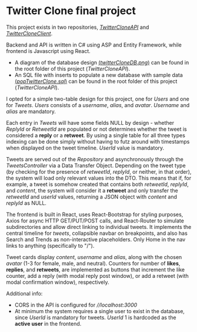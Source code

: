 # Twitter Clone final project

This project exists in two repositories, [*TwitterCloneAPI*](http://git.ntv.is/sYmir/TwitterCloneAPI) and [*TwitterCloneClient*](http://git.ntv.is/sYmir/TwitterCloneClient). 

Backend and API is written in C# using ASP and Entity Framework, while frontend is Javascript using React.

* A diagram of the database design [(*twitterCloneDB.png*)](http://git.ntv.is/sYmir/TwitterCloneAPI/blob/master/twitterCloneDB.png) can be found in the root folder of this project (*TwitterCloneAPI*).
* An SQL file with inserts to populate a new database with sample data [(*popTwitterClone.sql*)](http://git.ntv.is/sYmir/TwitterCloneAPI/blob/master/popTwitterClone.sql) can be found in the root folder of this project (*TwitterCloneAPI*).

I opted for a simple two-table design for this project, one for *Users* and one for *Tweets*. *Users* consists of a *username*, *alias*, and *avatar*. *Username* and *alias* are mandatory.

Each entry in *Tweets* will have some fields NULL by design - whether *ReplyId* or *RetweetId* are populated or not determines whether the tweet is considered a **reply** or a **retweet**. By using a single table for all three types indexing can be done simply without having to futz around with timestamps when displayed on the tweet timeline. *UserId* value is mandatory.

Tweets are served out of the *Repository* and asynchronously through the *TweetsController* via a Data Transfer Object. Depending on the tweet type (by checking for the presence of *retweetId*, *replyId*, or neither, in that order), the system will load only 
relevant values into the DTO. This means that if, for example, a tweet is somehow created that contains both *retweetId*, *replyId*, and *content*, the system will consider it a **retweet** and only transfer the *retweetId* and *userId* values, returning a JSON object with *content* and *replyId* as NULL.

The frontend is built in React, uses React-Bootstrap for styling purposes, Axios for async HTTP GET/PUT/POST calls, and React-Router to simulate subdirectories and allow direct linking to individual tweets. It implements the central timeline for *tweets*, collapsible navbar on breakpoints, and also has Search and Trends as non-interactive placeholders. Only Home in the nav links to anything (specifically to "/").

Tweet cards display *content*, *username* and *alias*, along with the chosen *avatar* (1-3 for female, male, and neutral). Counters for number of **likes**, **replies**, and **retweets**, are implemented as buttons that increment the like counter, add a reply (with modal reply post window), or add a retweet (with modal confirmation window), respectively. 

Additional info:
* CORS in the API is configured for *//localhost:3000*
* At minimum the system requires a single user to exist in the database, since *UserId* is mandatory for tweets. *UserId* 1 is hardcoded as the **active user** in the frontend.
